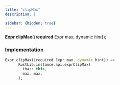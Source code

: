```yaml
---
title: "clipMax"
description: |

sidebar: {hidden: true}
---
```

<span class="dart-code"><strong>[Expr] clipMax</strong>({<span class="nobr"><strong>required</strong> [Expr] max</span>, <span class="nobr">dynamic <i>hint</i></span>});</span>


### Implementation
```dart
Expr clipMax({required Expr max, dynamic hint}) =>
      RustLib.instance.api.exprClipMax(
        that: this,
        max: max,
      );
```

[Expr]: /reference/classes/expr
[dynamic]: #